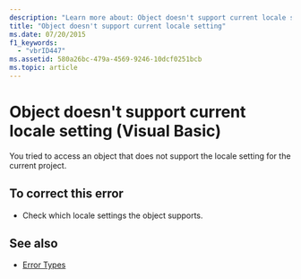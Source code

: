```yaml
---
description: "Learn more about: Object doesn't support current locale setting (Visual Basic)"
title: "Object doesn't support current locale setting"
ms.date: 07/20/2015
f1_keywords: 
  - "vbrID447"
ms.assetid: 580a26bc-479a-4569-9246-10dcf0251bcb
ms.topic: article
---
```

# Object doesn't support current locale setting (Visual Basic)

You tried to access an object that does not support the locale setting for the current project.  
  
## To correct this error  
  
- Check which locale settings the object supports.  
  
## See also

- [Error Types](../programming-guide/language-features/error-types.md)

